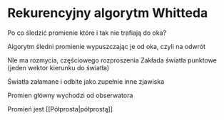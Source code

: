 # Rekurencyjny algorytm Whitteda
Po co śledzić promienie które i tak nie trafiają do oka?

Algorytm śledni promienie wypuszczając je od oka, czyli na odwrót

NIe ma rozmycia, częściowego rozproszenia
Zakłada światła punktowe (jeden wektor kierunku do światła)

Światła załamane i odbite jako zupełnie inne zjawiska

Promien główny wychodzi od obserwatora

Promień jest [[Półprosta|półprostą]]